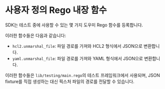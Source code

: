 # 사용자 정의 Rego 내장 함수

SDK는 테스트 중에 사용할 수 있는 몇 가지 도우미 Rego 함수를 등록합니다.

이러한 함수들은 다음과 같습니다:
* `hcl2.unmarshal_file`: 파일 경로를 가져와 HCL2 형식에서 JSON으로 변환합니다.
* `yaml.unmarshal_file`: 파일 경로를 가져와 YAML 형식에서 JSON으로 변환합니다.

이러한 함수들은 `lib/testing/main.rego`의 테스트 프레임워크에서 사용되며, JSON fixture를 직접 생성하는 대신 픽스처 파일의 경로를 전달할 수 있습니다.
